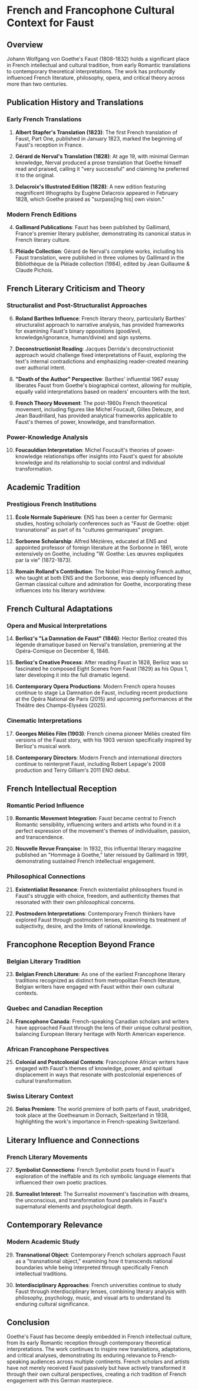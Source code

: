 # French and Francophone Cultural Context for Faust

## Overview
Johann Wolfgang von Goethe's Faust (1808-1832) holds a significant place in French intellectual and cultural tradition, from early Romantic translations to contemporary theoretical interpretations. The work has profoundly influenced French literature, philosophy, opera, and critical theory across more than two centuries.

## Publication History and Translations

### Early French Translations
1. **Albert Stapfer's Translation (1823)**: The first French translation of Faust, Part One, published in January 1823, marked the beginning of Faust's reception in France.

2. **Gérard de Nerval's Translation (1828)**: At age 19, with minimal German knowledge, Nerval produced a prose translation that Goethe himself read and praised, calling it "very successful" and claiming he preferred it to the original.

3. **Delacroix's Illustrated Edition (1828)**: A new edition featuring magnificent lithographs by Eugène Delacroix appeared in February 1828, which Goethe praised as "surpass[ing his] own vision."

### Modern French Editions
4. **Gallimard Publications**: Faust has been published by Gallimard, France's premier literary publisher, demonstrating its canonical status in French literary culture.

5. **Pléiade Collection**: Gérard de Nerval's complete works, including his Faust translation, were published in three volumes by Gallimard in the Bibliothèque de la Pléiade collection (1984), edited by Jean Guillaume & Claude Pichois.

## French Literary Criticism and Theory

### Structuralist and Post-Structuralist Approaches
6. **Roland Barthes Influence**: French literary theory, particularly Barthes' structuralist approach to narrative analysis, has provided frameworks for examining Faust's binary oppositions (good/evil, knowledge/ignorance, human/divine) and sign systems.

7. **Deconstructionist Reading**: Jacques Derrida's deconstructionist approach would challenge fixed interpretations of Faust, exploring the text's internal contradictions and emphasizing reader-created meaning over authorial intent.

8. **"Death of the Author" Perspective**: Barthes' influential 1967 essay liberates Faust from Goethe's biographical context, allowing for multiple, equally valid interpretations based on readers' encounters with the text.

9. **French Theory Movement**: The post-1960s French theoretical movement, including figures like Michel Foucault, Gilles Deleuze, and Jean Baudrillard, has provided analytical frameworks applicable to Faust's themes of power, knowledge, and transformation.

### Power-Knowledge Analysis
10. **Foucauldian Interpretation**: Michel Foucault's theories of power-knowledge relationships offer insights into Faust's quest for absolute knowledge and its relationship to social control and individual transformation.

## Academic Tradition

### Prestigious French Institutions
11. **École Normale Supérieure**: ENS has been a center for Germanic studies, hosting scholarly conferences such as "Faust de Goethe: objet transnational" as part of its "cultures germaniques" program.

12. **Sorbonne Scholarship**: Alfred Mézières, educated at ENS and appointed professor of foreign literature at the Sorbonne in 1861, wrote extensively on Goethe, including "W. Goethe: Les œuvres expliquées par la vie" (1872-1873).

13. **Romain Rolland's Contribution**: The Nobel Prize-winning French author, who taught at both ENS and the Sorbonne, was deeply influenced by German classical culture and admiration for Goethe, incorporating these influences into his literary worldview.

## French Cultural Adaptations

### Opera and Musical Interpretations
14. **Berlioz's "La Damnation de Faust" (1846)**: Hector Berlioz created this légende dramatique based on Nerval's translation, premiering at the Opéra-Comique on December 6, 1846.

15. **Berlioz's Creative Process**: After reading Faust in 1828, Berlioz was so fascinated he composed Eight Scenes from Faust (1829) as his Opus 1, later developing it into the full dramatic legend.

16. **Contemporary Opera Productions**: Modern French opera houses continue to stage La Damnation de Faust, including recent productions at the Opéra National de Paris (2015) and upcoming performances at the Théâtre des Champs-Elysées (2025).

### Cinematic Interpretations
17. **Georges Méliès Film (1903)**: French cinema pioneer Méliès created film versions of the Faust story, with his 1903 version specifically inspired by Berlioz's musical work.

18. **Contemporary Directors**: Modern French and international directors continue to reinterpret Faust, including Robert Lepage's 2008 production and Terry Gilliam's 2011 ENO debut.

## French Intellectual Reception

### Romantic Period Influence
19. **Romantic Movement Integration**: Faust became central to French Romantic sensibility, influencing writers and artists who found in it a perfect expression of the movement's themes of individualism, passion, and transcendence.

20. **Nouvelle Revue Française**: In 1932, this influential literary magazine published an "Hommage à Goethe," later reissued by Gallimard in 1991, demonstrating sustained French intellectual engagement.

### Philosophical Connections
21. **Existentialist Resonance**: French existentialist philosophers found in Faust's struggle with choice, freedom, and authenticity themes that resonated with their own philosophical concerns.

22. **Postmodern Interpretations**: Contemporary French thinkers have explored Faust through postmodern lenses, examining its treatment of subjectivity, desire, and the limits of rational knowledge.

## Francophone Reception Beyond France

### Belgian Literary Tradition
23. **Belgian French Literature**: As one of the earliest Francophone literary traditions recognized as distinct from metropolitan French literature, Belgian writers have engaged with Faust within their own cultural contexts.

### Quebec and Canadian Reception
24. **Francophone Canada**: French-speaking Canadian scholars and writers have approached Faust through the lens of their unique cultural position, balancing European literary heritage with North American experience.

### African Francophone Perspectives
25. **Colonial and Postcolonial Contexts**: Francophone African writers have engaged with Faust's themes of knowledge, power, and spiritual displacement in ways that resonate with postcolonial experiences of cultural transformation.

### Swiss Literary Context
26. **Swiss Premiere**: The world premiere of both parts of Faust, unabridged, took place at the Goetheanum in Dornach, Switzerland in 1938, highlighting the work's importance in French-speaking Switzerland.

## Literary Influence and Connections

### French Literary Movements
27. **Symbolist Connections**: French Symbolist poets found in Faust's exploration of the ineffable and its rich symbolic language elements that influenced their own poetic practices.

28. **Surrealist Interest**: The Surrealist movement's fascination with dreams, the unconscious, and transformation found parallels in Faust's supernatural elements and psychological depth.

## Contemporary Relevance

### Modern Academic Study
29. **Transnational Object**: Contemporary French scholars approach Faust as a "transnational object," examining how it transcends national boundaries while being interpreted through specifically French intellectual traditions.

30. **Interdisciplinary Approaches**: French universities continue to study Faust through interdisciplinary lenses, combining literary analysis with philosophy, psychology, music, and visual arts to understand its enduring cultural significance.

## Conclusion

Goethe's Faust has become deeply embedded in French intellectual culture, from its early Romantic reception through contemporary theoretical interpretations. The work continues to inspire new translations, adaptations, and critical analyses, demonstrating its enduring relevance to French-speaking audiences across multiple continents. French scholars and artists have not merely received Faust passively but have actively transformed it through their own cultural perspectives, creating a rich tradition of French engagement with this German masterpiece.